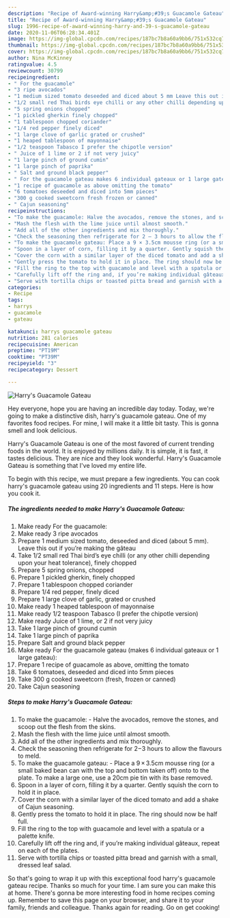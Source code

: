 ```yaml
---
description: "Recipe of Award-winning Harry&amp;#39;s Guacamole Gateau"
title: "Recipe of Award-winning Harry&amp;#39;s Guacamole Gateau"
slug: 1996-recipe-of-award-winning-harry-and-39-s-guacamole-gateau
date: 2020-11-06T06:28:34.401Z
image: https://img-global.cpcdn.com/recipes/187bc7b8a60a9bb6/751x532cq70/harrys-guacamole-gateau-recipe-main-photo.jpg
thumbnail: https://img-global.cpcdn.com/recipes/187bc7b8a60a9bb6/751x532cq70/harrys-guacamole-gateau-recipe-main-photo.jpg
cover: https://img-global.cpcdn.com/recipes/187bc7b8a60a9bb6/751x532cq70/harrys-guacamole-gateau-recipe-main-photo.jpg
author: Nina McKinney
ratingvalue: 4.5
reviewcount: 30799
recipeingredient:
- " For the guacamole"
- "3 ripe avocados"
- "1 medium sized tomato deseeded and diced about 5 mm Leave this out if youre making the gteau"
- "1/2 small red Thai birds eye chilli or any other chilli depending upon your heat tolerance finely chopped"
- "5 spring onions chopped"
- "1 pickled gherkin finely chopped"
- "1 tablespoon chopped coriander"
- "1/4 red pepper finely diced"
- "1 large clove of garlic grated or crushed"
- "1 heaped tablespoon of mayonnaise"
- "1/2 teaspoon Tabasco I prefer the chipotle version"
- " Juice of 1 lime or 2 if not very juicy"
- "1 large pinch of ground cumin"
- "1 large pinch of paprika"
- " Salt and ground black pepper"
- " For the guacamole gateau makes 6 individual gateaux or 1 large gateau"
- "1 recipe of guacamole as above omitting the tomato"
- "6 tomatoes deseeded and diced into 5mm pieces"
- "300 g cooked sweetcorn fresh frozen or canned"
- " Cajun seasoning"
recipeinstructions:
- "To make the guacamole: Halve the avocados, remove the stones, and scoop out the flesh from the skins."
- "Mash the flesh with the lime juice until almost smooth."
- "Add all of the other ingredients and mix thoroughly."
- "Check the seasoning then refrigerate for 2 – 3 hours to allow the flavours to meld."
- "To make the guacamole gateau: Place a 9 × 3.5cm mousse ring (or a small baked bean can with the top and bottom taken off) onto to the plate. To make a large one, use a 20cm pie tin with its base removed."
- "Spoon in a layer of corn, filling it by a quarter. Gently squish the corn to hold it in place."
- "Cover the corn with a similar layer of the diced tomato and add a shake of Cajun seasoning."
- "Gently press the tomato to hold it in place. The ring should now be half full."
- "Fill the ring to the top with guacamole and level with a spatula or a palette knife."
- "Carefully lift off the ring and, if you’re making individual gâteaux, repeat on each of the plates."
- "Serve with tortilla chips or toasted pitta bread and garnish with a small, dressed leaf salad."
categories:
- Recipe
tags:
- harrys
- guacamole
- gateau

katakunci: harrys guacamole gateau 
nutrition: 281 calories
recipecuisine: American
preptime: "PT19M"
cooktime: "PT39M"
recipeyield: "3"
recipecategory: Dessert

---
```



![Harry&#39;s Guacamole Gateau](https://img-global.cpcdn.com/recipes/187bc7b8a60a9bb6/751x532cq70/harrys-guacamole-gateau-recipe-main-photo.jpg)

Hey everyone, hope you are having an incredible day today. Today, we're going to make a distinctive dish, harry&#39;s guacamole gateau. One of my favorites food recipes. For mine, I will make it a little bit tasty. This is gonna smell and look delicious.



Harry&#39;s Guacamole Gateau is one of the most favored of current trending foods in the world. It is enjoyed by millions daily. It is simple, it is fast, it tastes delicious. They are nice and they look wonderful. Harry&#39;s Guacamole Gateau is something that I've loved my entire life.


To begin with this recipe, we must prepare a few ingredients. You can cook harry&#39;s guacamole gateau using 20 ingredients and 11 steps. Here is how you cook it.

<!--inarticleads1-->

##### The ingredients needed to make Harry&#39;s Guacamole Gateau:

1. Make ready  For the guacamole:
1. Make ready 3 ripe avocados
1. Prepare 1 medium sized tomato, deseeded and diced (about 5 mm). Leave this out if you’re making the gâteau
1. Take 1/2 small red Thai bird’s eye chilli (or any other chilli depending upon your heat tolerance), finely chopped
1. Prepare 5 spring onions, chopped
1. Prepare 1 pickled gherkin, finely chopped
1. Prepare 1 tablespoon chopped coriander
1. Prepare 1/4 red pepper, finely diced
1. Prepare 1 large clove of garlic, grated or crushed
1. Make ready 1 heaped tablespoon of mayonnaise
1. Make ready 1/2 teaspoon Tabasco (I prefer the chipotle version)
1. Make ready  Juice of 1 lime, or 2 if not very juicy
1. Take 1 large pinch of ground cumin
1. Take 1 large pinch of paprika
1. Prepare  Salt and ground black pepper
1. Make ready  For the guacamole gateau (makes 6 individual gateaux or 1 large gateau):
1. Prepare 1 recipe of guacamole as above, omitting the tomato
1. Take 6 tomatoes, deseeded and diced into 5mm pieces
1. Take 300 g cooked sweetcorn (fresh, frozen or canned)
1. Take  Cajun seasoning




<!--inarticleads2-->

##### Steps to make Harry&#39;s Guacamole Gateau:

1. To make the guacamole: - Halve the avocados, remove the stones, and scoop out the flesh from the skins.
1. Mash the flesh with the lime juice until almost smooth.
1. Add all of the other ingredients and mix thoroughly.
1. Check the seasoning then refrigerate for 2 – 3 hours to allow the flavours to meld.
1. To make the guacamole gateau: - Place a 9 × 3.5cm mousse ring (or a small baked bean can with the top and bottom taken off) onto to the plate. To make a large one, use a 20cm pie tin with its base removed.
1. Spoon in a layer of corn, filling it by a quarter. Gently squish the corn to hold it in place.
1. Cover the corn with a similar layer of the diced tomato and add a shake of Cajun seasoning.
1. Gently press the tomato to hold it in place. The ring should now be half full.
1. Fill the ring to the top with guacamole and level with a spatula or a palette knife.
1. Carefully lift off the ring and, if you’re making individual gâteaux, repeat on each of the plates.
1. Serve with tortilla chips or toasted pitta bread and garnish with a small, dressed leaf salad.




So that's going to wrap it up with this exceptional food harry&#39;s guacamole gateau recipe. Thanks so much for your time. I am sure you can make this at home. There's gonna be more interesting food in home recipes coming up. Remember to save this page on your browser, and share it to your family, friends and colleague. Thanks again for reading. Go on get cooking!
